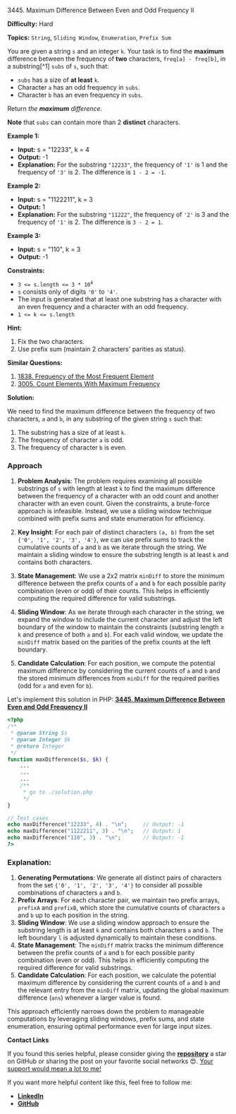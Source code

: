 3445\. Maximum Difference Between Even and Odd Frequency II

**Difficulty:** Hard

**Topics:** `String`, `Sliding Window`, `Enumeration`, `Prefix Sum`

You are given a string `s` and an integer `k`. Your task is to find the **maximum** difference between the frequency of **two** characters, `freq[a] - freq[b]`, in a substring[^1] `subs` of `s`, such that:

- `subs` has a size of **at least** `k`.
- Character `a` has an odd frequency in `subs`.
- Character `b` has an even frequency in `subs`.

Return _the **maximum** difference_.

**Note** that `subs` can contain more than 2 **distinct** characters.

**Example 1:**

- **Input:** s = "12233", k = 4
- **Output:** -1
- **Explanation:** For the substring `"12233"`, the frequency of `'1'` is 1 and the frequency of `'3'` is 2. The difference is `1 - 2 = -1`.

**Example 2:**

- **Input:** s = "1122211", k = 3
- **Output:** 1
- **Explanation:** For the substring `"11222"`, the frequency of `'2'` is 3 and the frequency of `'1'` is 2. The difference is `3 - 2 = 1`.

**Example 3:**

- **Input:** s = "110", k = 3
- **Output:** -1


**Constraints:**

- <code>3 <= s.length <= 3 * 10<sup>4</sup></code>
- `s` consists only of digits `'0'` to `'4'`.
- The input is generated that at least one substring has a character with an even frequency and a character with an odd frequency.
- `1 <= k <= s.length`


**Hint:**
1. Fix the two characters.
2. Use prefix sum (maintain 2 characters' parities as status).


**Similar Questions:**
1. [1838. Frequency of the Most Frequent Element](https://github.com/mah-shamim/leet-code-in-php/tree/main/algorithms/001838-frequency-of-the-most-frequent-element)
2. [3005. Count Elements With Maximum Frequency](https://github.com/mah-shamim/leet-code-in-php/tree/main/algorithms/003005-count-elements-with-maximum-frequency)






**Solution:**

We need to find the maximum difference between the frequency of two characters, `a` and `b`, in any substring of the given string `s` such that:
1. The substring has a size of at least `k`.
2. The frequency of character `a` is odd.
3. The frequency of character `b` is even.

### Approach
1. **Problem Analysis**: The problem requires examining all possible substrings of `s` with length at least `k` to find the maximum difference between the frequency of a character with an odd count and another character with an even count. Given the constraints, a brute-force approach is infeasible. Instead, we use a sliding window technique combined with prefix sums and state enumeration for efficiency.

2. **Key Insight**: For each pair of distinct characters `(a, b)` from the set `{'0', '1', '2', '3', '4'}`, we can use prefix sums to track the cumulative counts of `a` and `b` as we iterate through the string. We maintain a sliding window to ensure the substring length is at least `k` and contains both characters.

3. **State Management**: We use a 2x2 matrix `minDiff` to store the minimum difference between the prefix counts of `a` and `b` for each possible parity combination (even or odd) of their counts. This helps in efficiently computing the required difference for valid substrings.

4. **Sliding Window**: As we iterate through each character in the string, we expand the window to include the current character and adjust the left boundary of the window to maintain the constraints (substring length ≥ `k` and presence of both `a` and `b`). For each valid window, we update the `minDiff` matrix based on the parities of the prefix counts at the left boundary.

5. **Candidate Calculation**: For each position, we compute the potential maximum difference by considering the current counts of `a` and `b` and the stored minimum differences from `minDiff` for the required parities (odd for `a` and even for `b`).

Let's implement this solution in PHP: **[3445. Maximum Difference Between Even and Odd Frequency II](https://github.com/mah-shamim/leet-code-in-php/tree/main/algorithms/003445-maximum-difference-between-even-and-odd-frequency-ii/solution.php)**

```php
<?php
/**
 * @param String $s
 * @param Integer $k
 * @return Integer
 */
function maxDifference($s, $k) {
    ...
    ...
    ...
    /**
     * go to ./solution.php
     */
}

// Test cases
echo maxDifference("12233", 4) . "\n";     // Output: -1
echo maxDifference("1122211", 3) . "\n";   // Output: 1
echo maxDifference("110", 3) . "\n";       // Output: -1
?>
```

### Explanation:

1. **Generating Permutations**: We generate all distinct pairs of characters from the set `{'0', '1', '2', '3', '4'}` to consider all possible combinations of characters `a` and `b`.
2. **Prefix Arrays**: For each character pair, we maintain two prefix arrays, `prefixA` and `prefixB`, which store the cumulative counts of characters `a` and `b` up to each position in the string.
3. **Sliding Window**: We use a sliding window approach to ensure the substring length is at least `k` and contains both characters `a` and `b`. The left boundary `l` is adjusted dynamically to maintain these conditions.
4. **State Management**: The `minDiff` matrix tracks the minimum difference between the prefix counts of `a` and `b` for each possible parity combination (even or odd). This helps in efficiently computing the required difference for valid substrings.
5. **Candidate Calculation**: For each position, we calculate the potential maximum difference by considering the current counts of `a` and `b` and the relevant entry from the `minDiff` matrix, updating the global maximum difference (`ans`) whenever a larger value is found.

This approach efficiently narrows down the problem to manageable computations by leveraging sliding windows, prefix sums, and state enumeration, ensuring optimal performance even for large input sizes.

**Contact Links**

If you found this series helpful, please consider giving the **[repository](https://github.com/mah-shamim/leet-code-in-php)** a star on GitHub or sharing the post on your favorite social networks 😍. [Your support would mean a lot to me!](https://isolatedcompliments.com/v09uayg6h?key=a647d02f1aafcddaf10536d7cd00bd7c)

If you want more helpful content like this, feel free to follow me:

- **[LinkedIn](https://www.linkedin.com/in/arifulhaque/)**
- **[GitHub](https://github.com/mah-shamim)**